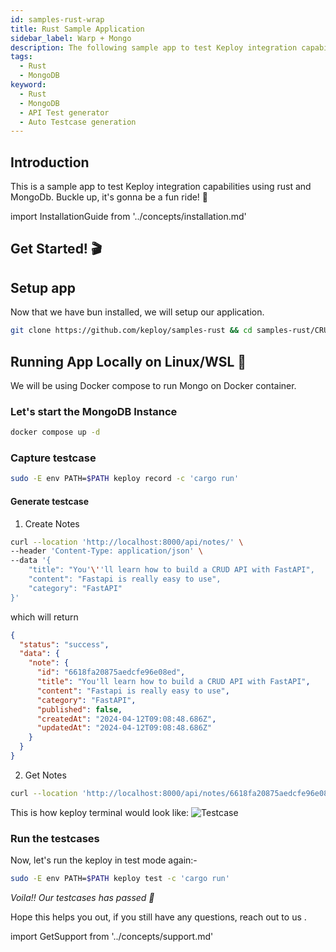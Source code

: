 ```yaml
---
id: samples-rust-wrap
title: Rust Sample Application
sidebar_label: Warp + Mongo
description: The following sample app to test Keploy integration capabilities using Warp HTTP and MongoDb.
tags:
  - Rust
  - MongoDB
keyword:
  - Rust
  - MongoDB
  - API Test generator
  - Auto Testcase generation
---
```


## Introduction

This is a sample app to test Keploy integration capabilities using rust and MongoDb. Buckle up, it's gonna be a fun ride! 🎢

import InstallationGuide from '../concepts/installation.md'

<InstallationGuide/>

## Get Started! 🎬

## Setup app

Now that we have bun installed, we will setup our application.

```bash
git clone https://github.com/keploy/samples-rust && cd samples-rust/CRUD-rust-mongo
```

## Running App Locally on Linux/WSL 🐧

We will be using Docker compose to run Mongo on Docker container.

### Let's start the MongoDB Instance

```zsh
docker compose up -d
```

### Capture testcase

```bash
sudo -E env PATH=$PATH keploy record -c 'cargo run'
```

#### Generate testcase

1. Create Notes

```bash
curl --location 'http://localhost:8000/api/notes/' \
--header 'Content-Type: application/json' \
--data '{
    "title": "You'\''ll learn how to build a CRUD API with FastAPI",
    "content": "Fastapi is really easy to use",
    "category": "FastAPI"
}'
```

which will return

```json
{
  "status": "success",
  "data": {
    "note": {
      "id": "6618fa20875aedcfe96e08ed",
      "title": "You'll learn how to build a CRUD API with FastAPI",
      "content": "Fastapi is really easy to use",
      "category": "FastAPI",
      "published": false,
      "createdAt": "2024-04-12T09:08:48.686Z",
      "updatedAt": "2024-04-12T09:08:48.686Z"
    }
  }
}
```

2. Get Notes

```bash
curl --location 'http://localhost:8000/api/notes/6618fa20875aedcfe96e08ed'
```

This is how keploy terminal would look like:
![Testcase](../../../static/img/rust-crud-record.png?raw=true)

### Run the testcases

Now, let's run the keploy in test mode again:-

```bash
sudo -E env PATH=$PATH keploy test -c 'cargo run'
```

_Voila!! Our testcases has passed 🌟_

Hope this helps you out, if you still have any questions, reach out to us .

import GetSupport from '../concepts/support.md'

<GetSupport/>

